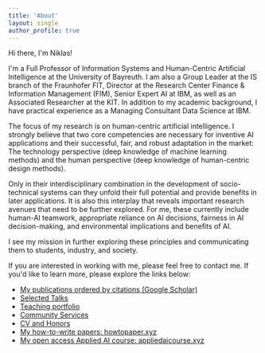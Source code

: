 ```yaml
---
title: 'About'
layout: single
author_profile: true
---
```


Hi there, I'm Niklas!

I'm a Full Professor of Information Systems and Human-Centric Artificial Intelligence at the University of Bayreuth. I am also a Group Leader at the IS branch of the Fraunhofer FIT, Director at the Research Center Finance & Information Management (FIM), Senior Expert AI at IBM, as well as an Associated Researcher at the KIT. In addition to my academic background, I have practical experience as a Managing Consultant Data Science at IBM. 

The focus of my research is on human-centric artificial intelligence. I strongly believe that two core competencies are necessary for inventive AI applications and their successful, fair, and robust adaptation in the market: The technology perspective (deep knowledge of machine learning methods) and the human perspective (deep knowledge of human-centric design methods). 

Only in their interdisciplinary combination in the development of socio-technical systems can they unfold their full potential and provide benefits in later applications. It is also this interplay that reveals important research avenues that need to be further explored. For me, these currently include human-AI teamwork, appropriate reliance on AI decisions, fairness in AI decision-making, and environmental implications and benefits of AI. 

I see my mission in further exploring these principles and communicating them to students, industry, and society.

If you are interested in working with me, please feel free to contact me. If you'd like to learn more, please explore the links below:

* [My publications ordered by citations (Google Scholar)](https://scholar.google.de/citations?user=79KpdDQAAAAJ) 
* [Selected Talks](/talks)
* [Teaching portfolio](/teaching)
* [Community Services](/community)
* [CV and Honors](/cv)
* [My how-to-write papers: howtopaper.xyz](http://www.howtopaper.xyz)
* [My open access Applied AI course: appliedaicourse.xyz](http://www.appliedaicourse.xyz)
